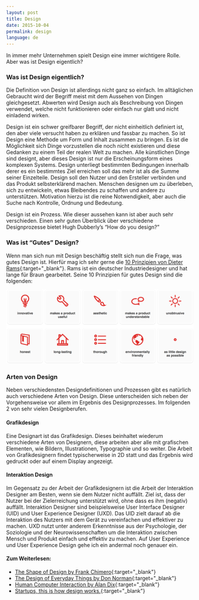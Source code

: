 ```yaml
---
layout: post
title: Design
date: 2015-10-04
permalink: design
language: de
---
```


In immer mehr Unternehmen spielt Design eine immer wichtigere Rolle. Aber was ist Design eigentlich?


### Was ist Design eigentlich?

Die Definition von Design ist allerdings nicht ganz so einfach. Im alltäglichen Gebraucht wird der Begriff meist mit dem Aussehen von Dingen gleichgesetzt. Abwerten wird Design auch als Beschreibung von Dingen verwendet, welche nicht funktionieren oder einfach nur glatt und nicht einladend wirken. 

Design ist ein schwer greifbarer Begriff, der nicht einheitlich definiert ist, den aber viele versucht haben zu erklären und fassbar zu machen. So ist Design eine Methode um Form und Inhalt zusammen zu bringen. Es ist die Möglichkeit sich Dinge vorzustellen die noch nicht existieren und diese Gedanken zu einem Teil der realen Welt zu machen. Alle künstlichen Dinge sind designt, aber dieses Design ist nur die Erscheinungsform eines komplexen Systems. Design unterliegt bestimmten Bedingungen innerhalb derer es ein bestimmtes Ziel erreichen soll das mehr ist als die Summe seiner Einzelteile. Design soll den Nutzer und den Ersteller verbinden und das Produkt selbsterklärend machen. Menschen designen um zu überleben, sich zu entwickeln, etwas Bleibendes zu schaffen und andere zu unterstützen. Motivation hierzu ist die reine Notwendigkeit, aber auch die Suche nach Kontrolle, Ordnung und Bedeutung. 

Design ist ein Prozess. Wie dieser aussehen kann ist aber auch sehr verschieden. Einen sehr guten Überblick über verschiedene Designprozesse bietet Hugh Dubberly’s “How do you design?”


### Was ist “Gutes” Design?

Wenn man sich nun mit Design beschäftig stellt sich nun die Frage, was gutes Design ist. Hierfür mag ich sehr gerne die [10 Prinzipien von Dieter Rams](https://startupsthisishowdesignworks.com){:target="_blank"}. Rams ist ein deutscher Industriedesigner und hat lange für Braun gearbeitet. Seine 10 Prinzipien für gutes Design sind die folgenden:

![img](/img/gooddesign.png)


### Arten von Design

Neben verschiedensten Designdefinitionen und Prozessen gibt es natürlich auch verschiedene Arten von Design. Diese unterscheiden sich neben der Vorgehensweise vor allem im Ergebnis des Designprozesses. Im folgenden 2 von sehr vielen Designberufen.


#### Grafikdesign

Eine Designart ist das Grafikdesign. Dieses beinhaltet wiederum verschiedene Arten von Designern, diese arbeiten aber alle mit grafischen Elementen, wie Bildern, Illustrationen, Typographie und so weiter. Die Arbeit von Grafikdesignern findet typischerweise in 2D statt und das Ergebnis wird gedruckt oder auf einem Display angezeigt.


#### Interaktion Design

Im Gegensatz zu der Arbeit der Grafikdesignern ist die Arbeit der Interaktion Designer am Besten, wenn sie dem Nutzer nicht auffällt. Ziel ist, dass der Nutzer bei der Zielerreichung unterstützt wird, ohne dass es ihm (negativ) auffällt. 
Interaktion Designer sind beispielsweise User Interface Designer (UID) und User Experience Designer (UXD).
Das UID zielt darauf ab die Interaktion des Nutzers mit dem Gerät zu vereinfachen und effektiver zu machen. 
UXD nutzt unter anderem Erkenntnisse aus der Psychologie, der Soziologie und der Neurowissenschaften um die Interaktion zwischen Mensch und Produkt einfach und effektiv zu machen. 
Auf User Experience und User Experience Design gehe ich ein andermal noch genauer ein.



#### Zum Weiterlesen:

- [The Shape of Design by Frank Chimero](http://www.shapeofdesignbook.com){:target="_blank"}
- [The Design of Everyday Things by Don Norman](http://www.amazon.de/gp/product/0465050654/ref=as_li_tl?ie=UTF8&camp=1638&creative=19454&creativeASIN=0465050654&linkCode=as2&tag=vereortl-21){:target="_blank"}
- [Human Computer Interaction by Alan Dix](http://www.amazon.de/gp/product/0130461091/ref=as_li_tl?ie=UTF8&camp=1638&creative=19454&creativeASIN=0130461091&linkCode=as2&tag=vereortl-21){:target="_blank"}   
- [Startups, this is how design works.](https://startupsthisishowdesignworks.com){:target="_blank"}
